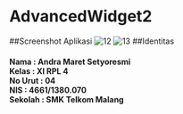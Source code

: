 # AdvancedWidget2
##Screenshot Aplikasi
![12](https://cloud.githubusercontent.com/assets/22126069/18786344/95fd7700-81c7-11e6-8009-221f2ab7bf3a.PNG)
![13](https://cloud.githubusercontent.com/assets/22126069/18786342/960070c2-81c7-11e6-87be-ad43ae4a67a6.PNG)
##Identitas
<h4>Nama    : Andra Maret Setyoresmi
<br>Kelas   : XI RPL 4
<br>No Urut : 04
<br>NIS     : 4661/1380.070
<br>Sekolah : SMK Telkom Malang</h4>
